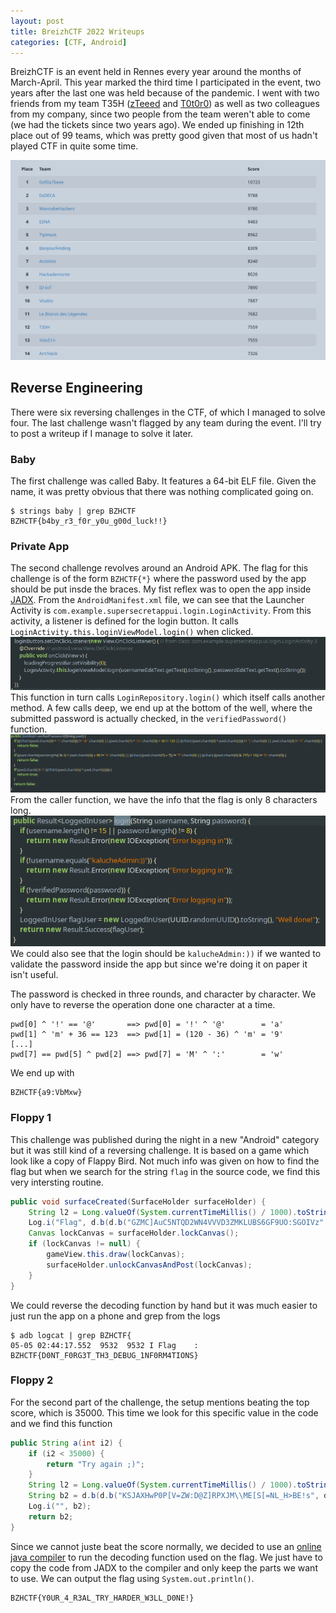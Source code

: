 ```yaml
---
layout: post
title: BreizhCTF 2022 Writeups
categories: [CTF, Android]
---
```


BreizhCTF is an event held in Rennes every year around the months of March-April. This year marked the third time I participated in the event, two years after the last one was held because of the pandemic. I went with two friends from my team T35H ([zTeeed](https://www.duboc.xyz/) and [T0t0r0](https://twitter.com/T0t0r04)) as well as two colleagues from my company, since two people from the team weren't able to come (we had the tickets since two years ago).
We ended up finishing in 12th place out of 99 teams, which was pretty good given that most of us hadn't played CTF in quite some time.

![](/images/posts/BZHCTF2022/BZHCTF2022.png)

## Reverse Engineering

There were six reversing challenges in the CTF, of which I managed to solve four. The last challenge wasn't flagged by any team during the event. I'll try to post a writeup if I manage to solve it later.

### Baby

The first challenge was called Baby. It features a 64-bit ELF file. Given the name, it was pretty obvious that there was nothing complicated going on.
```
$ strings baby | grep BZHCTF
BZHCTF{b4by_r3_f0r_y0u_g00d_luck!!}
```

### Private App

The second challenge revolves around an Android APK. The flag for this challenge is of the form `BZHCTF{*}` where the password used by the app should be put insde the braces. My fist reflex was to open the app inside [JADX](https://github.com/skylot/jadx). From the `AndroidManifest.xml` file, we can see that the Launcher Activity is `com.example.supersecretappui.login.LoginActivity`. From this activity, a listener is defined for the login button. It calls `LoginActivity.this.loginViewModel.login()` when clicked. 
![](/images/posts/BZHCTF2022/RE1.png)
This function in turn calls `LoginRepository.login()` which itself calls another method. A few calls deep, we end up at the bottom of the well, where the submitted password is actually checked, in the `verifiedPassword()` function.
![](/images/posts/BZHCTF2022/RE4.png)
From the caller function, we have the info that the flag is only 8 characters long.
![](/images/posts/BZHCTF2022/RE3.png)
We could also see that the login should be `kalucheAdmin:))` if we wanted to validate the password inside the app but since we're doing it on paper it isn't useful.

The password is checked in three rounds, and character by character. We only have to reverse the operation done one character at a time.
```
pwd[0] ^ '!' == '@'       ==> pwd[0] = '!' ^ '@'        = 'a'
pwd[1] ^ 'm' + 36 == 123  ==> pwd[1] = (120 - 36) ^ 'm' = '9'
[...]
pwd[7] == pwd[5] ^ pwd[2] ==> pwd[7] = 'M' ^ ':'        = 'w'
```
We end up with 
```
BZHCTF{a9:VbMxw}
```


### Floppy 1

This challenge was published during the night in a new "Android" category but it was still kind of a reversing challenge. It is based on a game which look like a copy of Flappy Bird. Not much info was given on how to find the flag but when we search for the string `flag` in the source code, we find this very intersting routine.
```java
public void surfaceCreated(SurfaceHolder surfaceHolder) {
    String l2 = Long.valueOf(System.currentTimeMillis() / 1000).toString();
    Log.i("Flag", d.b(d.b("GZMC]AuC5NTQD2WN4VVVD3ZMKLUBS6GF9UO:SGOIVz", d.a(l2.substring(0, 3))), l2.substring(0, 5)));
    Canvas lockCanvas = surfaceHolder.lockCanvas();
    if (lockCanvas != null) {
        gameView.this.draw(lockCanvas);
        surfaceHolder.unlockCanvasAndPost(lockCanvas);
    }
}
```
We could reverse the decoding function by hand but it was much easier to just run the app on a phone and grep from the logs
```
$ adb logcat | grep BZHCTF{
05-05 02:44:17.552  9532  9532 I Flag    : BZHCTF{D0NT_F0RG3T_TH3_DEBUG_1NF0RM4TIONS}
```

### Floppy 2

For the second part of the challenge, the setup mentions beating the top score, which is 35000. This time we look for this specific value in the code and we find this function
```java
public String a(int i2) {
    if (i2 < 35000) {
        return "Try again ;)";
    }
    String l2 = Long.valueOf(System.currentTimeMillis() / 1000).toString();
    String b2 = d.b(d.b("KSJAXHwP0P[V=ZW:D@Z]RPXJM\\ME[S[=NL_H>BE!s", d.a(l2.substring(0, 5))), l2.substring(0, 5));
    Log.i("", b2);
    return b2;
}
```
Since we cannot juste beat the score normally, we decided to use an [online java compiler](https://www.jdoodle.com/online-java-compiler/) to run the decoding function used on the flag. We just have to copy the code from JADX to the compiler and only keep the parts we want to use. We can output the flag using `System.out.println()`.
```
BZHCTF{Y0UR_4_R3AL_TRY_HARDER_W3LL_D0NE!}
```





